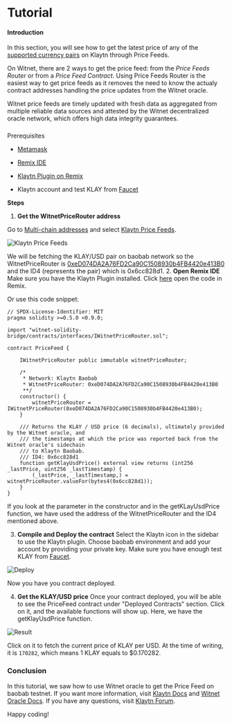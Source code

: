 # Tutorial

#### Introduction

In this section, you will see how to get the latest price of any of the [supported currency pairs](https://docs.witnet.io/smart-contracts/witnet-data-feeds/addresses/klaytn-price-feeds) on Klaytn through Price Feeds.

On Witnet, there are 2 ways to get the price feed: from the *Price Feeds Router* or from a *Price Feed Contract*. Using Price Feeds Router is the easiest way to get price feeds as it removes the need to know the actualy contract addresses handling the price updates from the Witnet oracle.

Witnet price feeds are timely updated with fresh data as aggregated from multiple reliable data sources and attested by the Witnet decentralized oracle network, which offers high data integrity guarantees.

###

Prerequisites[](#prerequisites)

-   [Metamask](https://metamask.io/download/)

-   [Remix IDE](https://remix.ethereum.org/)

-   [Klaytn Plugin on Remix](https://klaytn.foundation/using-klaytn-plugin-on-remix/)

-   Klaytn account and test KLAY from [Faucet](https://baobab.wallet.klaytn.foundation/faucet)

**Steps**

  1. **Get the WitnetPriceRouter address**

Go to [Multi-chain addresses](https://docs.witnet.io/smart-contracts/witnet-data-feeds/addresses) and select [Klaytn Price Feeds](https://docs.witnet.io/smart-contracts/witnet-data-feeds/addresses/klaytn-price-feeds).

![Klaytn Price Feeds](https://files.gitbook.com/v0/b/gitbook-x-prod.appspot.com/o/spaces%2FNYeqXyDmcl2fVVxglGsR%2Fuploads%2FGqHBjjY2PbGfp6cCTQlf%2FScreenshot%202022-11-17%20at%2014.49.54.png?alt=media&token=67ed25dd-f8a8-4b86-8ec9-d8f0532dbfae)

We will be fetching the KLAY/USD pair on baobab network so the WitnetPriceRouter is [0xeD074DA2A76FD2Ca90C1508930b4FB4420e413B0](https://baobab.scope.klaytn.com/account/0xeD074DA2A76FD2Ca90C1508930b4FB4420e413B0?tabId=txList) and the ID4 (represents the pair) which is 0x6cc828d1.
2. **Open Remix IDE**
Make sure you have the Klaytn Plugin installed.
Click [here](https://remix.ethereum.org/#url=https://github.com/tantely-klaytn/witnet-oracle/blob/main/PriceFeed.sol) open the code in Remix.

Or use this code snippet: 

```solidity:
// SPDX-License-Identifier: MIT
pragma solidity >=0.5.0 <0.9.0;

import "witnet-solidity-bridge/contracts/interfaces/IWitnetPriceRouter.sol";

contract PriceFeed {

    IWitnetPriceRouter public immutable witnetPriceRouter;
    
    /*
     * Network: Klaytn Baobab
     * WitnetPriceRouter: 0xeD074DA2A76FD2Ca90C1508930b4FB4420e413B0
     **/
    constructor() {
        witnetPriceRouter = IWitnetPriceRouter(0xeD074DA2A76FD2Ca90C1508930b4FB4420e413B0);
    }

    /// Returns the KLAY / USD price (6 decimals), ultimately provided by the Witnet oracle, and
    /// the timestamps at which the price was reported back from the Witnet oracle's sidechain 
    /// to Klaytn Baobab. 
    /// ID4: 0x6cc828d1
    function getKlayUsdPrice() external view returns (int256 _lastPrice, uint256 _lastTimestamp) {
        (_lastPrice, _lastTimestamp,) = witnetPriceRouter.valueFor(bytes4(0x6cc828d1));
    }
}
```

If you look at the parameter in the constructor and in the getKLayUsdPrice function, we have used the address of the WitnetPriceRouter and the ID4 mentioned above.

3. **Compile and Deploy the contract**
Select the Klaytn icon in the sidebar to use the Klaytn plugin. Choose baobab environment and add your account by providing your private key. Make sure you have enough test KLAY from [Faucet](https://baobab.wallet.klaytn.foundation/faucet).

![Deploy](https://files.gitbook.com/v0/b/gitbook-x-prod.appspot.com/o/spaces%2FNYeqXyDmcl2fVVxglGsR%2Fuploads%2Fw5m1stL1o7QlmX1xKa1f%2FScreenshot%202022-11-17%20at%2016.15.39.png?alt=media&token=e72b64dd-2fe4-4383-a60d-20bbdf9f24ff)

Now you have you contract deployed. 

4. **Get the KLAY/USD price**
Once your contract deployed, you will be able to see the PriceFeed contract under "Deployed Contracts" section. Click on it, and the available functions will show up. Here, we have the getKlayUsdPrice function.

![Result](https://files.gitbook.com/v0/b/gitbook-x-prod.appspot.com/o/spaces%2FNYeqXyDmcl2fVVxglGsR%2Fuploads%2Fjdb68MejatD4ylsoL957%2FScreenshot%202022-11-17%20at%2016.22.35.png?alt=media&token=60fad897-b06a-4409-b639-92713d531f16)

Click on it to fetch the current price of KLAY per USD. At the time of writing, it is `170282`, which means 1 KLAY equals to $0.170282.

### Conclusion

In this tutorial, we saw how to use Witnet oracle to get the Price Feed on baobab testnet. If you want more information, visit [Klaytn Docs](https://docs.klaytn.foundation/) and [Witnet Oracle Docs](https://docs.witnet.io/). If you have any questions, visit [Klaytn Forum](https://forum.klaytn.foundation/).

Happy coding!